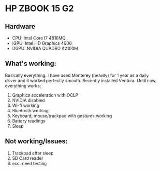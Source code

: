 # HP ZBOOK 15 G2

## Hardware

- CPU: Intel Core I7 4810MQ
- IGPU: Intel HD Graphics 4600
- DGPU: NVIDIA QUADRO K2100M

## What's working:

Basically everything.
I have used Monterey (heavily) for 1 year as a daily driver and it worked perfectly smooth.
Recently installed Ventura. Until now, everything works:

1) Graphics acceleration with OCLP
2) NVIDIA disabled
3) Wi-fi working
4) Bluetooth working
5) Keyboard, mouse/trackpad with gestures working
6) Battery readings
7) Sleep

## Not working/Issues:

1) Trackpad after sleep
2) SD Card reader
3) ecc. need testing
